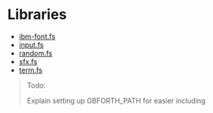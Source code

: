 # Libraries

- [ibm-font.fs](./libs/ibm-font.md)
- [input.fs](./libs/input.md)
- [random.fs](./libs/random.md)
- [sfx.fs](./libs/sfx.md)
- [term.fs](./libs/term.md)

> Todo:
>
> Explain setting up GBFORTH_PATH for easier including
